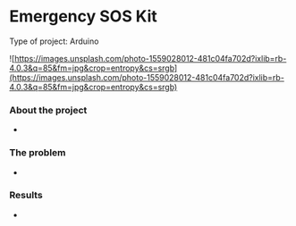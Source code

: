 # Emergency SOS Kit

Type of project: Arduino

![https://images.unsplash.com/photo-1559028012-481c04fa702d?ixlib=rb-4.0.3&q=85&fm=jpg&crop=entropy&cs=srgb](https://images.unsplash.com/photo-1559028012-481c04fa702d?ixlib=rb-4.0.3&q=85&fm=jpg&crop=entropy&cs=srgb)

### About the project

- 

### The problem

- 

### Results

-